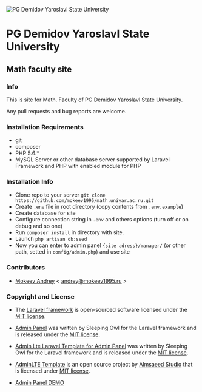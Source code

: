 ![PG Demidov Yaroslavl State University](https://upload.wikimedia.org/wikipedia/ru/2/28/Logo_demidovskiy_universitet.png)
# PG Demidov Yaroslavl State University
## Math faculty site

### Info

This is site for Math. Faculty of PG Demidov Yaroslavl State University. 

Any pull requests and bug reports are welcome.

### Installation Requirements

* git
* composer
* PHP 5.6.*
* MySQL Server or other database server supported by Laravel Framework and PHP with enabled module for PHP

### Installation Info

* Clone repo to your server `git clone https://github.com/mokeev1995/math.uniyar.ac.ru.git `
* Create `.env` file in root directory (copy contents from `.env.example`)
* Create database for site
* Configure connection string in `.env` and others options (turn off or on debug and so one)
* Run `composer install` in directory with site.
* Launch `php artisan db:seed` 
* Now you can enter to admin panel `{site adress}/manager/` (or other path, setted in `config/admin.php`) and use site

### Contributors

* [Mokeev Andrey](http://mokeev1995.ru) \< andrey@mokeev1995.ru >

### Copyright and License

* The [Laravel framework](http://laravel.com) is open-sourced software licensed under the [MIT license](http://opensource.org/licenses/MIT).

* [Admin Panel](https://github.com/sleeping-owl/admin) was written by Sleeping Owl for the Laravel framework and is released under the [MIT license](http://opensource.org/licenses/MIT). 

* [Admin Lte Laravel Template for Admin Panel](https://github.com/sleeping-owl/admin-lte-template) was written by Sleeping Owl for the Laravel framework and is released under the [MIT license](http://opensource.org/licenses/MIT).

* [AdminLTE Template](https://github.com/almasaeed2010/AdminLTE)  is an open source project by [Almsaeed Studio](https://almsaeedstudio.com/) that is licensed under [MIT license](http://opensource.org/licenses/MIT).

* [Admin Panel DEMO](https://github.com/sleeping-owl/admin-3-demo)